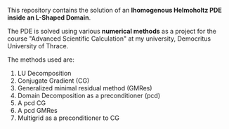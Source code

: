 This repository contains the solution of an **Ihomogenous Helmoholtz PDE inside an L-Shaped Domain**.


The PDE is solved using various **numerical methods** as a project for the course "Advanced Scientific Calculation" at my university, Democritus University of Thrace.


The methods used are:
  1) LU Decomposition
  2) Conjugate Gradient (CG)
  3) Generalized minimal residual method (GMRes)
  4) Domain Decomposition as a preconditioner (pcd)
  5) A pcd CG
  6) A pcd GMRes
  7) Multigrid as a preconditioner to CG
